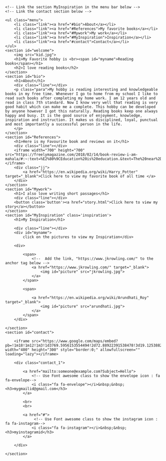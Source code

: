 <html>

<head>
    <title>My Portfolio</title>
    <link rel="stylesheet" href="https://cdnjs.cloudflare.com/ajax/libs/font-awesome/4.7.0/css/font-awesome.min.css">
    <link rel="stylesheet" href="portfolio.css">
    <link href="https://fonts.googleapis.com/css2?family=Courgette&display=swap" rel="stylesheet">
</head>

<body>

    <!-- Link the section MyInspiration in the menu bar below -->
    <!-- Link the contact section below -->

    <ul class="menu">
        <li class="link"><a href="#bio">About</a></li>
        <li class="link"><a href="#References">My favorite books</a></li>
        <li class="link"><a href="#Mywork">My work</a></li>
        <li class="link"><a href="#MyInspiration">Inspiration</a></li>
        <li class="link"><a href="#contact">Contact</a></li>
    </ul>
    <section id="welcome">
        <img src="kid.jpg">
        <h1>My Favorite hobby is <br><span id="myname">Reading books</span></h1>
        <h2>I love reading books</h2>
    </section>
    <section id="bio">
        <h1>About</h1>
        <div class="line"></div>
        <p class="para">My hobby is reading interesting and knowledgeable books in my free time. Whenever I go to home from my school I like to read such books after completing my home work. I am 12 years old and read in class 7th standard. Now I know very well that reading is very good habit which can make me a complete. This hobby can be developed by anyone however I got this naturally. Reading books keep one always happy and busy. It is the good source of enjoyment, knowledge, inspiration and instruction. It makes us disciplined, loyal, punctual and most importantly a successful person in the life.
        </p>
    </section>
    <section id="References">
        <h1>Here is my Favourite book and reviews on it</h1>
        <div class="line"></div>
        <iframe width="700" height="700" src="https://freelymagazine.com/2018/02/14/book-review-i-am-mahala/#:~:text=%E2%80%9CEducation%20is%20education.&text=The%20near%2Dfatal%20attack%20gave,Prize%20winner%20of%20all%20times"></iframe>
        <div class="jj">
            <a href="https://en.wikipedia.org/wiki/Harry_Potter" target="_blank">Click here to view my favorite book of all time </a>
        </div>
    </section>
    <section id="Mywork">
        <h1>I also love writing short passages</h1>
        <div class="line"></div>
        <button class='button'><a href="story.html">Click here to view my story</a></button>
    </section>
    <section id="MyInspiration" class='inspiration'>
        <h1>My Inspiration</h1>

        <div class="line"></div>
        <div id="myname">
            click on the pictures to view my Inspiration</div>

        <div>

            <span>
                <!--  Add the link, "https://www.jkrowling.com/" to the anchor tag below -->
                <a href="https://www.jkrowling.com/" target="_blank">
                    <img id="picture" src="jkrowling.jpg">
                </a>
            </span>

            <span>

                <a href="https://en.wikipedia.org/wiki/Arundhati_Roy" target="_blank">
                    <img id="picture" src="arundhati.jpg">
                </a>
            </span>
        </div>

    </section>
    <section id="contact">

        <iframe src="https://www.google.com/maps/embed?pb=!1m18!1m12!1m3!1d3769.5956153554494!2d72.88922391538478!3d19.125388255387026!2m3!1f0!2f0!3f0!3m2!1i1024!2i768!4f13.1!3m3!1m2!1s0x3be7c91d7ffbbf0d%3A0x6de75142cec26203!2sWeWork%20Chromium!5e0!3m2!1sen!2sin!4v1626320308044!5m2!1sen!2sin" width="400" height="300" style="border:0;" allowfullscreen="" loading="lazy"></iframe>

        <div class="contact_1">

            <a href="mailto:someone@example.com?Subject=Hello">
                <!-- Use Font awesome class to show the envelope icon : fa fa-envelope-->
                <i class="fa fa-envelope"></i>&nbsp;&nbsp;<h3>mygmailid@gmail.com</h3>
            </a>

            <br>
            <br>

            <a href="#">
                 <!-- Use Font awesome class to show the instagram icon : fa fa-instagram-->
                <i class="fa fa-instagram"></i>&nbsp;&nbsp;<h3>myinstagramid</h3>
            </a>

        </div>

    </section>

</body></html>
